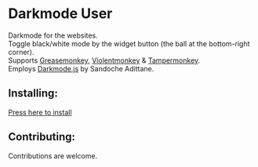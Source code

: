 # Darkmode User
Darkmode for the websites.<br> 
Toggle black/white mode by the widget button (the ball at the bottom-right corner).<br>
Supports [Greasemonkey](https://www.greasespot.net/), [Violentmonkey](https://violentmonkey.github.io/) & [Tampermonkey](https://www.tampermonkey.net/).<br> 
Employs [Darkmode.js](https://github.com/sandoche/Darkmode.js) by Sandoche Adittane. 

## Installing:

[Press here to install](https://greasyfork.org/scripts/421332-darkmode-user/code/Darkmode%20User.user.js)

## Contributing:

Contributions are welcome.
